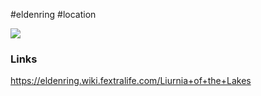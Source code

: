 #eldenring #location 

![](https://eldenring.wiki.fextralife.com/file/Elden-Ring/liurnia-of-the-lakes-hub-location-preview-elden-ring-wiki-guide-300px.jpeg)
### Links
https://eldenring.wiki.fextralife.com/Liurnia+of+the+Lakes